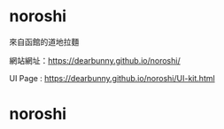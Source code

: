 # noroshi
來自函館的道地拉麵

網站網址：https://dearbunny.github.io/noroshi/

UI Page : https://dearbunny.github.io/noroshi/UI-kit.html
# noroshi
